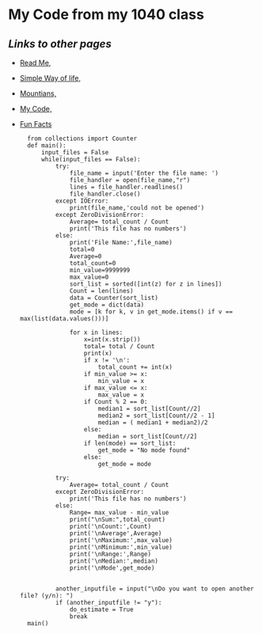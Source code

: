# My Code from my 1040 class
## _Links to other pages_
- [Read Me,](README.md)
- [Simple Way of life,](simple_life.md)
- [Mountians,](Mountianviews.md)
- [My Code,](MyCode.md)
- [Fun Facts](Fun_Facts.md)

        from collections import Counter
        def main():
            input_files = False
            while(input_files == False):
                try:
                    file_name = input('Enter the file name: ')
                    file_handler = open(file_name,"r")
                    lines = file_handler.readlines()
                    file_handler.close()
                except IOError:
                    print(file_name,'could not be opened')
                except ZeroDivisionError:
                    Average= total_count / Count
                    print('This file has no numbers')
                else:
                    print('File Name:',file_name)
                    total=0
                    Average=0
                    total_count=0
                    min_value=9999999
                    max_value=0
                    sort_list = sorted([int(z) for z in lines])
                    Count = len(lines)
                    data = Counter(sort_list)
                    get_mode = dict(data)
                    mode = [k for k, v in get_mode.items() if v == max(list(data.values()))]

                    for x in lines:
                        x=int(x.strip())
                        total= total / Count
                        print(x)
                        if x != '\n':
                            total_count += int(x)
                        if min_value >= x:
                            min_value = x
                        if max_value <= x:
                            max_value = x
                        if Count % 2 == 0:
                            median1 = sort_list[Count//2]
                            median2 = sort_list[Count//2 - 1]
                            median = ( median1 + median2)/2
                        else:
                            median = sort_list[Count//2]
                        if len(mode) == sort_list:
                            get_mode = "No mode found"
                        else:
                            get_mode = mode

                try:
                    Average= total_count / Count
                except ZeroDivisionError:
                    print('This file has no numbers')
                else:
                    Range= max_value - min_value
                    print("\nSum:",total_count)
                    print('\nCount:',Count)
                    print('\nAverage',Average)
                    print('\nMaximum:',max_value)
                    print('\nMinimum:',min_value)
                    print('\nRange:',Range)
                    print('\nMedian:',median)
                    print('\nMode',get_mode)


                another_inputfile = input("\nDo you want to open another file? (y/n): ")
                if (another_inputfile != "y"):
                    do_estimate = True
                    break
        main()
